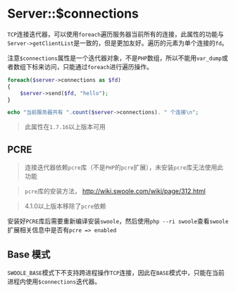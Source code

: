 # Server::$connections

 `TCP`连接迭代器，可以使用`foreach`遍历服务器当前所有的连接，此属性的功能与`Server->getClientList`是一致的，但是更加友好。遍历的元素为单个连接的`fd`。

注意`$connections`属性是一个迭代器对象，不是`PHP`数组，所以不能用`var_dump`或者数组下标来访问，只能通过`foreach`进行遍历操作。

```php
foreach($server->connections as $fd)
{
    $server->send($fd, "hello");
}

echo "当前服务器共有 ".count($server->connections). " 个连接\n";
```

> 此属性在`1.7.16`以上版本可用

PCRE
----
> 连接迭代器依赖`pcre`库（不是`PHP`的`pcre`扩展），未安装`pcre`库无法使用此功能   

> `pcre`库的安装方法， <http://wiki.swoole.com/wiki/page/312.html>

> 4.1.0以上版本移除了`pcre`依赖

安装好`PCRE`库后需要重新编译安装`swoole`，然后使用`php --ri swoole`查看`swoole`扩展相关信息中是否有`pcre => enabled`

Base 模式
----
`SWOOLE_BASE`模式下不支持跨进程操作`TCP`连接，因此在`BASE`模式中，只能在当前进程内使用`$connections`迭代器。

